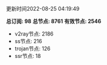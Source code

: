更新时间2022-08-25 04:19:49

**总订阅: 98**
**总节点: 8761**
**有效节点: 2546**
- v2ray节点: 2186
- ss节点: 216
- trojan节点: 126
- ssr节点: 18
